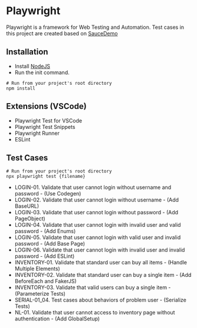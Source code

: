 # Playwright

Playwright is a framework for Web Testing and Automation. Test cases in this project are created based on [SauceDemo](https://www.saucedemo.com)

## Installation

- Install [NodeJS](https://nodejs.org/en)
- Run the init command.

```Shell
# Run from your project's root directory
npm install
```

## Extensions (VSCode)

- Playwright Test for VSCode
- Playwright Test Snippets
- Playwright Runner
- ESLint

## Test Cases

```Shell
# Run from your project's root directory
npx playwright test {filename}
```

- LOGIN-01. Validate that user cannot login without username and password - (Use Codegen)
- LOGIN-02. Validate that user cannot login without username - (Add BaseURL)
- LOGIN-03. Validate that user cannot login without password - (Add PageObject)
- LOGIN-04. Validate that user cannot login with invalid user and valid password - (Add Enums)
- LOGIN-05. Validate that user cannot login with valid user and invalid password - (Add Base Page)
- LOGIN-06. Validate that user cannot login with invalid user and invalid password - (Add ESLint)
- INVENTORY-01. Validate that standard user can buy all items - (Handle Multiple Elements)
- INVENTORY-02. Validate that standard user can buy a single item - (Add BeforeEach and FakerJS)
- INVENTORY-03. Validate that valid users can buy a single item - (Parameterize Tests)
- SERIAL-01_04. Test cases about behaviors of problem user - (Serialize Tests)
- NL-01. Validate that user cannot access to inventory page without authentication - (Add GlobalSetup)
